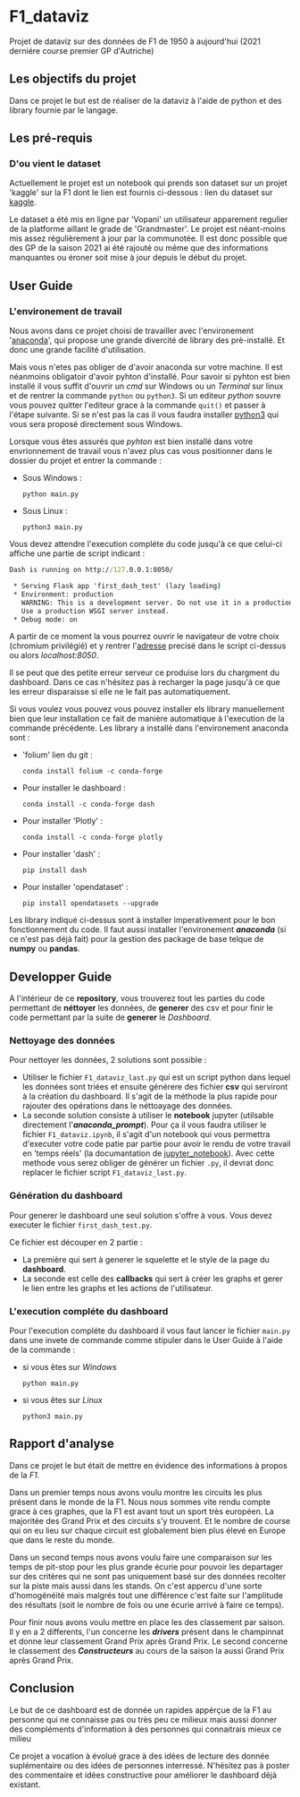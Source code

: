 # F1_dataviz
Projet de dataviz sur des données de F1 de 1950 à aujourd'hui (2021 derniére course premier GP d'Autriche)

## Les objectifs du projet 
Dans ce projet le but est de réaliser de la dataviz à l'aide de python et des library fournie par le langage.

## Les pré-requis

### D'ou vient le dataset

Actuellement le projet est un notebook qui prends son dataset sur un projet 'kaggle' sur la F1 dont le lien est fournis ci-dessous :
lien du dataset sur [kaggle](https://www.kaggle.com/rohanrao/formula-1-world-championship-1950-2020).
  
Le dataset a été mis en ligne par 'Vopani' un utilisateur apparement regulier de la platforme aillant le grade de 'Grandmaster'.
Le projet est néant-moins mis assez régulièrement à jour par la communotée. Il est donc possible que des GP de la saison 2021 ai été rajouté ou même que 
des informations manquantes ou éroner soit mise à jour depuis le début du projet.

## User Guide

### L'environement de travail

Nous avons dans ce projet choisi de travailler avec l'environement '[anaconda](https://www.anaconda.com/products/individual)', qui propose une grande divercité de library des prè-installé.
Et donc une grande facilité d'utilisation. 

Mais vous n'etes pas obliger de d'avoir anaconda sur votre machine. Il est néanmoins obligatoir d'avoir pyhton d'installé. Pour savoir si pyhton est bien installé il vous suffit d'ouvrir un *cmd* sur Windows ou un *Terminal* sur linux et de rentrer la commande ```python``` ou ```python3```. Si un editeur *python* souvre vous pouvez quitter l'editeur grace à la commande ```quit()``` et passer à l'étape suivante. Si se n'est pas la cas il vous faudra installer [python3](https://www.python.org/downloads/) qui vous sera proposé directement sous Windows.  

Lorsque vous êtes assurés que *pyhton* est bien installé dans votre envrionnement de travail vous n'avez plus cas vous positionner dans le dossier du projet et entrer la commande : 

  - Sous Windows : 
    ```
    python main.py
    ```
  - Sous Linux : 
    ```
    python3 main.py
    ```
Vous devez attendre l'execution compléte du code jusqu'à ce que celui-ci affiche une partie de script indicant : 

```cmd
Dash is running on http://127.0.0.1:8050/

 * Serving Flask app 'first_dash_test' (lazy loading)
 * Environment: production
   WARNING: This is a development server. Do not use it in a production deployment.
   Use a production WSGI server instead.
 * Debug mode: on
```
A partir de ce moment la vous pourrez ouvrir le navigateur de votre choix (chromium privilégié) et y rentrer l'[adresse](http://127.0.0.1:8050/) precisé dans le script ci-dessus ou alors *localhost:8050*. 

Il se peut que des petite erreur serveur ce produise lors du chargment du dashboard. Dans ce cas n'hésitez pas à recharger la page jusqu'à ce que les erreur disparaisse si elle ne le fait pas automatiquement. 

Si vous voulez vous pouvez vous pouvez installer els library manuellement bien que leur installation ce fait de manière automatique à l'execution de la commande précédente.
Les library a installé dans l'environement anaconda sont : 

  - 'folium' lien du git :
     ```
     conda install folium -c conda-forge
     ```
  - Pour installer le dashboard : 
    ```
    conda install -c conda-forge dash
    ```
  - Pour installer 'Plotly' : 
    ```
    conda install -c conda-forge plotly
    ```
  - Pour installer 'dash' :
    ```
    pip install dash
    ```
  - Pour installer 'opendataset' : 
    ```
    pip install opendatasets --upgrade
    ```

Les library indiqué ci-dessus sont à installer imperativement pour le bon fonctionnement du code. Il faut aussi installer l'environement ***anaconda*** (si ce n'est pas déjà fait) pour la gestion des package de base telque de **numpy** ou **pandas**. 

## Developper Guide

A l'intérieur de ce **repository**, vous trouverez tout les parties du code permettant de **néttoyer** les données, de **generer** des csv et pour finir le code permettant par la suite de **generer** le *Dashboard*.

### Nettoyage des données

Pour nettoyer les données, 2 solutions sont possible :
  - Utiliser le fichier ```F1_dataviz_last.py``` qui est un script python dans lequel les données sont triées et ensuite générere des fichier **csv** qui serviront à la création du dashboard. Il s'agit de la méthode la plus rapide pour rajouter des opérations dans le néttoayage des données.
  - La seconde solution consiste à utiliser le **notebook** jupyter (utilsable directement l'***anaconda_prompt***). Pour ça il vous faudra utiliser le fichier ```F1_dataviz.ipynb```, il s'agit d'un notebook qui vous permettra d'executer votre code patie par partie pour avoir le rendu de votre travail en  'temps réels' (la documantation de [jupyter_notebook](https://jupyter.org/documentation)). Avec cette methode vous serez obliger de générer un fichier ```.py```, il devrat donc replacer le fichier script ```F1_dataviz_last.py```.

### Génération du dashboard 

Pour generer le dashboard une seul solution s'offre à vous. Vous devez executer le fichier ```first_dash_test.py```.

Ce fichier est découper en 2 partie : 
  - La première qui sert à generer le squelette et le style de la page du **dashboard**.
  - La seconde est celle des **callbacks** qui sert à créer les graphs et gerer le lien entre les graphs et les actions de l'utilisateur.

### L'execution compléte du dashboard
Pour l'execution compléte du dashboard il vous faut lancer le fichier ```main.py``` dans une invete de commande comme stipuler dans le User Guide à l'aide de la commande : 
  - si vous êtes sur *Windows*
    ```
    python main.py
    ```
  - si vous êtes sur *Linux*  
    ```
    python3 main.py
    ```

## Rapport d'analyse 

Dans ce projet le but était de mettre en évidence des informations à propos de la *F1*. 

Dans un premier temps nous avons voulu montre les circuits les plus présent dans le monde de la F1. Nous nous sommes vite rendu compte grace à ces graphes, que la F1 est avant tout un sport très européen. La majoritée des Grand Prix et des circuits s'y trouvent. Et le nombre de course qui on eu lieu sur chaque circuit est globalement bien plus élevé en Europe que dans le reste du monde.

Dans un second temps nous avons voulu faire une comparaison sur les temps de pit-stop pour les plus grande écurie pour pouvoir les departager sur des critères qui ne sont pas uniquement basé sur des données recolter sur la piste mais aussi dans les stands. On c'est appercu d'une sorte d'homogénéité mais malgrés tout une différence c'est faite sur l'amplitude des résultats (soit le nombre de fois ou une écurie arrivé à faire ce temps).

Pour finir nous avons voulu mettre en place les des classement par saison. Il y en a 2 differents, l'un concerne les ***drivers*** présent dans le champinnat et donne leur classement Grand Prix après Grand Prix. Le second concerne le classement des ***Constructeurs*** au cours de la saison la aussi Grand Prix après Grand Prix.

## Conclusion

Le but de ce dashboard est de donnée un rapides appérçue de la F1 au personne qui ne connaisse pas ou très peu ce milieux mais aussi donner des compléments d'information à des personnes qui connaitrais mieux ce milieu

Ce projet a vocation à évolué grace à des idées de lecture des donnée suplémentaire ou des idées de personnes interressé. N'hésitez pas à poster des commentaire et idées constructive pour améliorer le dashboard déjà existant.
